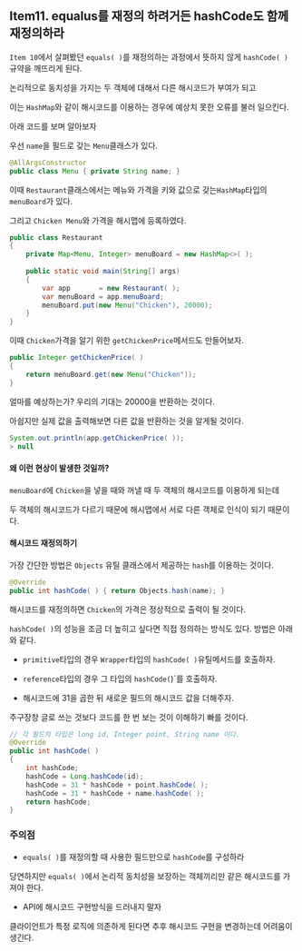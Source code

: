 ## Item11. equalus를 재정의 하려거든 hashCode도 함께 재정의하라
`Item 10`에서 살펴봤던 `equals( )`를 재정의하는 과정에서 뜻하지 않게 `hashCode( )` 규약을 깨뜨리게 된다.

논리적으로 동치성을 가지는 두 객체에 대해서 다른 해시코드가 부여가 되고

이는 `HashMap`와 같이 해시코드를 이용하는 경우에 예상치 못한 오류를 불러 일으킨다.

아래 코드를 보며 알아보자

우선 `name`을 필드로 갖는 `Menu`클래스가 있다.
```java
@AllArgsConstructor
public class Menu { private String name; }
```
이때 `Restaurant`클래스에서는 메뉴와 가격을 키와 값으로 갖는`HashMap`타입의 `menuBoard`가 있다.

그리고 `Chicken Menu`와 가격을 해시맵에 등록하였다.
```java
public class Restaurant
{
    private Map<Menu, Integer> menuBoard = new HashMap<>( );
    
    public static void main(String[] args)
    {
        var app       = new Restaurant( );
        var menuBoard = app.menuBoard;
        menuBoard.put(new Menu("Chicken"), 20000);
    }
}
```
이때 `Chicken`가격을 알기 위한 `getChickenPrice`메서드도 만들어보자.
```java
public Integer getChickenPrice( )
{
    return menuBoard.get(new Menu("Chicken"));
}
```
얼마를 예상하는가? 우리의 기대는 20000을 반환하는 것이다.

아쉽지만 실제 값을 출력해보면 다른 값을 반환하는 것을 알게될 것이다.
```java
System.out.println(app.getChickenPrice( ));
> null
```
#### 왜 이런 현상이 발생한 것일까?
`menuBoard`에 `Chicken`을 넣을 때와 꺼낼 때 두 객체의 해시코드를 이용하게 되는데

두 객체의 해시코드가 다르기 때문에 해시맵에서 서로 다른 객체로 인식이 되기 때문이다.

#### 해시코드 재정의하기
가장 간단한 방법은 `Objects` 유틸 클래스에서 제공하는 `hash`를 이용하는 것이다.
```java
@Override
public int hashCode( ) { return Objects.hash(name); }
```
해시코드를 재정의하면 `Chicken`의 가격은 정상적으로 출력이 될 것이다.

`hashCode( )`의 성능을 조금 더 높히고 싶다면 직접 정의하는 방식도 있다. 방법은 아래와 같다.

- `primitive`타입의 경우 `Wrapper`타입의 `hashCode( )`유틸메서드를 호출하자.


- `reference`타입의 경우 그 타입의 `hashCode(`)`를 호출하자.


- 해시코드에 31을 곱한 뒤 새로운 필드의 해시코드 값을 더해주자.

주구장창 글로 쓰는 것보다 코드를 한 번 보는 것이 이해하기 빠를 것이다.
```java
// 각 필드의 타입은 long id, Integer point, String name 이다.
@Override
public int hashCode( )
{
    int hashCode;
    hashCode = Long.hashCode(id);
    hashCode = 31 * hashCode + point.hashCode( );
    hashCode = 31 * hashCode + name.hashCode( );
    return hashCode;
}
```

### 주의점

- `equals( )`를 재정의할 때 사용한 필드만으로 `hashCode`를 구성하라

당연하지만 `equals( )`에서 논리적 동치성을 보장하는 객체끼리만 같은 해시코드를 가져야 한다.

- API에 해시코드 구현방식을 드러내지 말자

클라이언트가 특정 로직에 의존하게 된다면 추후 해시코드 구현을 변경하는데 어려움이 생긴다.